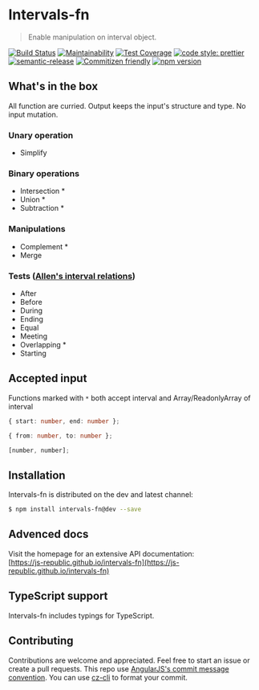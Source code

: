 # Intervals-fn

> Enable manipulation on interval object.

[![Build Status](https://travis-ci.org/js-republic/intervals-fn.svg?branch=master)](https://travis-ci.org/js-republic/intervals-fn)
[![Maintainability](https://api.codeclimate.com/v1/badges/b6bcf985d873503648a0/maintainability)](https://codeclimate.com/github/js-republic/intervals-fn/maintainability)
[![Test Coverage](https://api.codeclimate.com/v1/badges/b6bcf985d873503648a0/test_coverage)](https://codeclimate.com/github/js-republic/intervals-fn/test_coverage)
[![code style: prettier](https://img.shields.io/badge/code_style-prettier-ff69b4.svg?style=flat-square)](https://github.com/prettier/prettier)
[![semantic-release](https://img.shields.io/badge/%20%20%F0%9F%93%A6%F0%9F%9A%80-semantic--release-e10079.svg?style=flat-square)](https://github.com/semantic-release/semantic-release)
[![Commitizen friendly](https://img.shields.io/badge/commitizen-friendly-brightgreen.svg)](http://commitizen.github.io/cz-cli/)
[![npm version](https://badge.fury.io/js/intervals-fn.svg)](https://badge.fury.io/js/intervals-fn)

## What's in the box

All function are curried. Output keeps the input's structure and type. No input mutation.
### Unary operation
* Simplify
### Binary operations
* Intersection *
* Union *
* Subtraction *
### Manipulations
* Complement *
* Merge
### Tests ([Allen's interval relations](https://en.wikipedia.org/wiki/Allen%27s_interval_algebra))
* After
* Before
* During
* Ending
* Equal
* Meeting
* Overlapping *
* Starting

## Accepted input
Functions marked with `*` both accept interval and Array/ReadonlyArray of interval

```typescript
{ start: number, end: number };

{ from: number, to: number };

[number, number];
```

## Installation

Intervals-fn is distributed on the dev and latest channel:

```bash
$ npm install intervals-fn@dev --save
```

## Advenced docs

Visit the homepage for an extensive API documentation:<br>
[https://js-republic.github.io/intervals-fn](https://js-republic.github.io/intervals-fn)

## TypeScript support
Intervals-fn includes typings for TypeScript.

## Contributing

Contributions are welcome and appreciated. Feel free to start an issue or create a pull requests.
This repo use [AngularJS's commit message convention](https://github.com/angular/angular.js/blob/master/DEVELOPERS.md#-git-commit-guidelines). You can use [cz-cli](https://github.com/commitizen/cz-cli) to format your commit.
